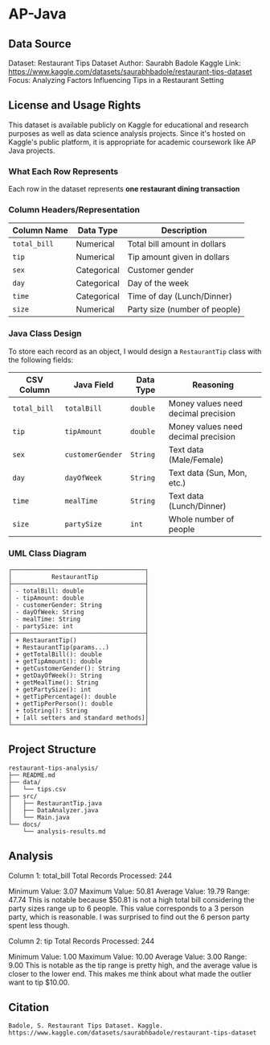 # AP-Java

## Data Source
Dataset: Restaurant Tips Dataset
Author: Saurabh Badole
Kaggle Link: https://www.kaggle.com/datasets/saurabhbadole/restaurant-tips-dataset
Focus: Analyzing Factors Influencing Tips in a Restaurant Setting

## License and Usage Rights
This dataset is available publicly on Kaggle for educational and research purposes as well as data science analysis projects. Since it's hosted on Kaggle's public platform, it is appropriate for academic coursework like AP Java projects.


### What Each Row Represents
Each row in the dataset represents **one restaurant dining transaction** 

### Column Headers/Representation

| Column Name | Data Type | Description |
|------------|-----------|-------------|
| `total_bill` | Numerical | Total bill amount in dollars |
| `tip` | Numerical | Tip amount given in dollars |
| `sex` | Categorical | Customer gender |
| `day` | Categorical | Day of the week |
| `time` | Categorical | Time of day (Lunch/Dinner) |
| `size` | Numerical | Party size (number of people) |

### Java Class Design
To store each record as an object, I would design a `RestaurantTip` class with the following fields:

| CSV Column | Java Field | Data Type | Reasoning |
|------------|------------|-----------|-----------|
| `total_bill` | `totalBill` | `double` | Money values need decimal precision |
| `tip` | `tipAmount` | `double` | Money values need decimal precision |
| `sex` | `customerGender` | `String` | Text data (Male/Female) |
| `day` | `dayOfWeek` | `String` | Text data (Sun, Mon, etc.) |
| `time` | `mealTime` | `String` | Text data (Lunch/Dinner) |
| `size` | `partySize` | `int` | Whole number of people |

### UML Class Diagram
```
┌─────────────────────────────────────┐
│           RestaurantTip             │
├─────────────────────────────────────┤
│ - totalBill: double                 │
│ - tipAmount: double                 │
│ - customerGender: String            │
│ - dayOfWeek: String                 │
│ - mealTime: String                  │
│ - partySize: int                    │
├─────────────────────────────────────┤
│ + RestaurantTip()                   │
│ + RestaurantTip(params...)          │
│ + getTotalBill(): double            │
│ + getTipAmount(): double            │
│ + getCustomerGender(): String       │
│ + getDayOfWeek(): String            │
│ + getMealTime(): String             │
│ + getPartySize(): int               │
│ + getTipPercentage(): double        │
│ + getTipPerPerson(): double         │
│ + toString(): String                │
│ + [all setters and standard methods]│
└─────────────────────────────────────┘
```
## Project Structure
```
restaurant-tips-analysis/
├── README.md
├── data/
│   └── tips.csv
├── src/
│   ├── RestaurantTip.java
│   ├── DataAnalyzer.java
│   └── Main.java
└── docs/
    └── analysis-results.md
```
## Analysis
Column 1: total_bill
Total Records Processed: 244

Minimum Value: 3.07
Maximum Value: 50.81
Average Value: 19.79
Range: 47.74
This is notable because $50.81 is not a high total bill considering the party sizes range up to 6 people. This value corresponds to a 3 person party, which is reasonable. I was surprised to find out the 6 person party spent less though.

Column 2: tip
Total Records Processed: 244

Minimum Value: 1.00
Maximum Value: 10.00
Average Value: 3.00
Range: 9.00
This is notable as the tip range is pretty high, and the average value is closer to the lower end. This makes me think about what made the outlier want to tip $10.00. 

## Citation
```
Badole, S. Restaurant Tips Dataset. Kaggle. 
https://www.kaggle.com/datasets/saurabhbadole/restaurant-tips-dataset
```

